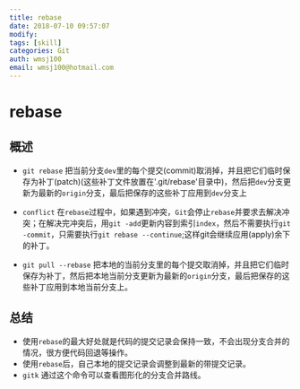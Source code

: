 ```yaml
---
title: rebase
date: 2018-07-10 09:57:07
modify: 
tags: [skill]
categories: Git
auth: wmsj100
email: wmsj100@hotmail.com
---
```


# rebase

## 概述
- `git rebase` 把当前分支`dev`里的每个提交(commit)取消掉，并且把它们临时保存为补丁(patch)(这些补丁文件放置在'.git/rebase'目录中)，然后把`dev`分支更新为最新的`origin`分支，最后把保存的这些补丁应用到`dev`分支上

- `conflict` 在`rebase`过程中，如果遇到冲突，`Git`会停止`rebase`并要求去解决冲突；在解决完冲突后，用`git -add`更新内容到索引`index`，然后不需要执行`git -commit`，只需要执行`git rebase --continue`;这样git会继续应用(apply)余下的补丁。

- `git pull --rebase` 把本地的当前分支里的每个提交取消掉，并且把它们临时保存为补丁，然后把本地当前分支更新为最新的`origin`分支，最后把保存的这些补丁应用到本地当前分支上。

## 总结
- 使用`rebase`的最大好处就是代码的提交记录会保持一致，不会出现分支合并的情况，很方便代码回退等操作。
- 使用`rebase`后，自己本地的提交记录会调整到最新的带提交记录。
- `gitk` 通过这个命令可以查看图形化的分支合并路线。

